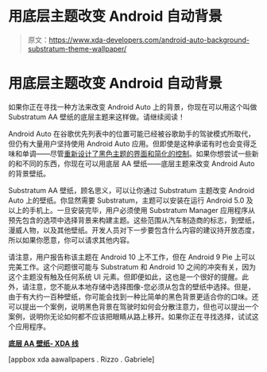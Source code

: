 # 用底层主题改变 Android 自动背景

> 原文：<https://www.xda-developers.com/android-auto-background-substratum-theme-wallpaper/>

# 用底层主题改变 Android 自动背景

如果你正在寻找一种方法来改变 Android Auto 上的背景，你现在可以用这个叫做 Substratum AA 壁纸的底层主题来这样做。请继续阅读！

Android Auto 在谷歌优先列表中的位置可能已经被谷歌助手的驾驶模式所取代，但仍有大量用户坚持使用 Android Auto 应用。但即使是这种承诺有时也会变得乏味和单调——尽管[重新设计了黑色主题的界面和简化的控制](https://www.xda-developers.com/android-auto-redesign-dark-theme/)。如果你想尝试一些新的和不同的东西，你现在可以用底层 AA 壁纸——底层主题来改变 Android Auto 的背景壁纸。

Substratum AA 壁纸，顾名思义，可以让你通过 Substratum 主题改变 Android Auto 上的壁纸。你显然需要 Substratum，主题可以安装在运行 Android 5.0 及以上的手机上。一旦安装完毕，用户必须使用 Substratum Manager 应用程序从预先包含的选项中选择背景来构建主题。这些范围从汽车制造商的标志，到壁纸，漫威人物，以及其他壁纸。开发人员对下一步要包含什么内容的建议持开放态度，所以如果你愿意，你可以请求其他内容。

请注意，用户报告称该主题在 Android 10 上不工作，但在 Android 9 Pie 上可以完美工作。这个问题很可能与 Substratum 和 Android 10 之间的冲突有关，因为这个主题没有触及任何系统 UI 元素。但即便如此，这也是一个很好的提醒。此外，请注意，您不能从本地存储中选择图像-您必须从包含的壁纸中选择。但是，由于有大约一百种壁纸，你可能会找到一种比简单的黑色背景更适合你的口味。还可以提出一个案例，说明黑色背景在驾驶时如何会分散注意力，但也可以提出一个案例，说明你无论如何都不应该把眼睛从路上移开。如果你正在寻找选择，试试这个应用程序。

**[底层 AA 壁纸- XDA 线](https://forum.xda-developers.com/android-auto/android-auto-general/theme-change-background-android-auto-t3964022/page3)**

[appbox xda aawallpapers . Rizzo . Gabriele]
